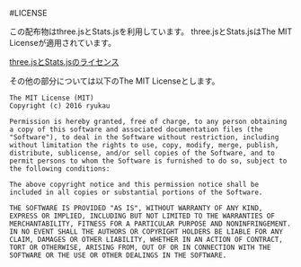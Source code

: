 #LICENSE

この配布物はthree.jsとStats.jsを利用しています。
three.jsとStats.jsはThe MIT Licenseが適用されています。

[three.jsとStats.jsのライセンス](https://github.com/mrdoob/three.js/blob/dev/LICENSE)

その他の部分については以下のThe MIT Licenseとします。

```
The MIT License (MIT)
Copyright (c) 2016 ryukau

Permission is hereby granted, free of charge, to any person obtaining a copy of this software and associated documentation files (the "Software"), to deal in the Software without restriction, including without limitation the rights to use, copy, modify, merge, publish, distribute, sublicense, and/or sell copies of the Software, and to permit persons to whom the Software is furnished to do so, subject to the following conditions:

The above copyright notice and this permission notice shall be included in all copies or substantial portions of the Software.

THE SOFTWARE IS PROVIDED "AS IS", WITHOUT WARRANTY OF ANY KIND, EXPRESS OR IMPLIED, INCLUDING BUT NOT LIMITED TO THE WARRANTIES OF MERCHANTABILITY, FITNESS FOR A PARTICULAR PURPOSE AND NONINFRINGEMENT. IN NO EVENT SHALL THE AUTHORS OR COPYRIGHT HOLDERS BE LIABLE FOR ANY CLAIM, DAMAGES OR OTHER LIABILITY, WHETHER IN AN ACTION OF CONTRACT, TORT OR OTHERWISE, ARISING FROM, OUT OF OR IN CONNECTION WITH THE SOFTWARE OR THE USE OR OTHER DEALINGS IN THE SOFTWARE.
```
